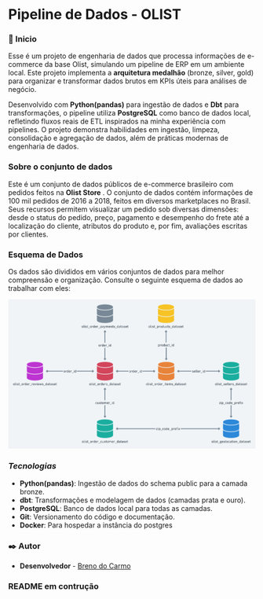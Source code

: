 # Pipeline de Dados - OLIST



### 🚀 Inicio

Esse é um projeto de engenharia de dados que processa informações de e-commerce da base Olist, simulando um pipeline de ERP em um ambiente local. Este projeto implementa a **arquitetura medalhão** (bronze, silver, gold) para organizar e transformar dados brutos em KPIs úteis para análises de negócio.

Desenvolvido com **Python(pandas)** para ingestão de dados e **Dbt** para transformações, o pipeline utiliza **PostgreSQL** como banco de dados local, refletindo fluxos reais de ETL inspirados na minha experiência com pipelines. O projeto demonstra habilidades em ingestão, limpeza, consolidação e agregação de dados, além de práticas modernas de engenharia de dados.

### Sobre o conjunto de dados

Este é um conjunto de dados públicos de e-commerce brasileiro com pedidos feitos na **Olist Store** . O conjunto de dados contém informações de 100 mil pedidos de 2016 a 2018, feitos em diversos marketplaces no Brasil. Seus recursos permitem visualizar um pedido sob diversas dimensões: desde o status do pedido, preço, pagamento e desempenho do frete até a localização do cliente, atributos do produto e, por fim, avaliações escritas por clientes.

### Esquema de Dados

Os dados são divididos em vários conjuntos de dados para melhor compreensão e organização. Consulte o seguinte esquema de dados ao trabalhar com eles:

![Diagrama da base de dados da Olist](diagrama_olist.png)




### *Tecnologias*
- **Python(pandas)**: Ingestão de dados do schema public para a camada bronze.
- **dbt**: Transformações e modelagem de dados (camadas prata e ouro).
- **PostgreSQL**: Banco de dados local para todas as camadas.
- **Git**: Versionamento do código e documentação.
- **Docker**: Para hospedar a instância do postgres


### ✒️ Autor


* **Desenvolvedor** - [Breno do Carmo](https://www.linkedin.com/in/breno-do-carmo/)

### README em contrução


